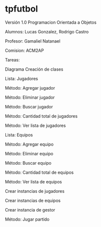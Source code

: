 # tpfutbol

Versión 1.0 Programacion Orientada a Objetos

Alumnos: Lucas Gonzalez, Rodrigo Castro

Profesor: Gamaliel Natanael

Comision: ACM2AP


Tareas:

Diagrama Creación de clases

Lista: Jugadores

Método: Agregar jugador

Método: Eliminar jugador

Método: Buscar jugador

Método: Cantidad total de jugadores

Método: Ver lista de jugadores

Lista: Equipos

Método: Agregar equipo

Método: Eliminar equipo

Método: Buscar equipo

Método: Cantidad total de equipos

Método: Ver lista de equipos

Crear instancias de jugadores

Crear instancias de equipos

Crear instancia de gestor

Método: Jugar partido
